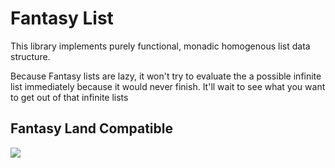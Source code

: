 # Fantasy List

This library implements purely functional, monadic homogenous list 
data structure.

Because Fantasy lists are lazy, it won't try to evaluate the a possible
infinite list immediately because it would never finish. It'll wait to 
see what you want to get out of that infinite lists

## Fantasy Land Compatible

[
  ![](https://raw.github.com/fantasyland/fantasy-land/master/logo.png)
](https://github.com/fantasyland/fantasy-land)